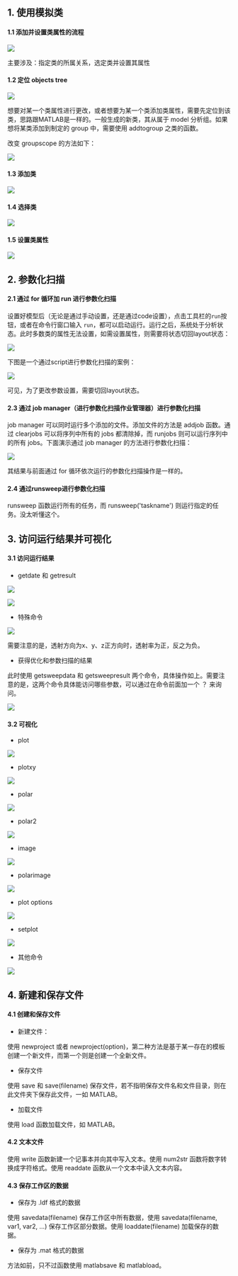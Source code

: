 ## 1. 使用模拟类

#### 1.1 添加并设置类属性的流程

![](index_files/d2512633-7aca-40a8-b21f-7267107df59b.jpg)

主要涉及：指定类的所属关系，选定类并设置其属性

#### 1.2 定位 objects tree

![](index_files/6de0ad84-0286-45d3-b124-9ec7141cca4a.jpg)

想要对某一个类属性进行更改，或者想要为某一个类添加类属性，需要先定位到该类，思路跟MATLAB是一样的。一般生成的新类，其从属于 model 分析组。如果想将某类添加到制定的 group 中，需要使用 addtogroup 之类的函数。

改变 groupscope 的方法如下：

![](index_files/d695ab4e-f2f8-435b-b166-48aae5bf6812.jpg)

#### 1.3 添加类

![](index_files/b481f5e8-b483-4396-a74f-1410c2f45fc4.jpg)

#### 1.4 选择类

![](index_files/3a441166-3a7e-4da4-9975-7b9f8ed43c22.jpg)

#### 1.5 设置类属性

![](index_files/cbc46cc7-4960-46a5-ac83-fe63a169bb61.jpg)

## 2. 参数化扫描

#### 2.1 通过 for 循环加 run 进行参数化扫描

设置好模型后（无论是通过手动设置，还是通过code设置），点击工具栏的`run`按钮，或者在命令行窗口输入 `run`，都可以启动运行。运行之后，系统处于分析状态。此时多数类的属性无法设置，如需设置属性，则需要将状态切回layout状态：

![](index_files/95c9fabb-d5dc-46ae-9022-45ded47a832c.jpg)

下图是一个通过script进行参数化扫描的案例：

![](index_files/a14aeac3-429c-4d8f-a256-ae60ae2a92c3.jpg)

可见，为了更改参数设置，需要切回layout状态。

#### 2.3 通过 job manager（进行参数化扫描作业管理器）进行参数化扫描

job manager 可以同时运行多个添加的文件。添加文件的方法是 addjob 函数。通过 clearjobs 可以将序列中所有的 jobs 都清除掉，而 runjobs 则可以运行序列中的所有 jobs。下面演示通过 job manager 的方法进行参数化扫描：

![](index_files/243a337e-6960-4649-831e-db9de00ab08d.jpg)

其结果与前面通过 for 循环依次运行的参数化扫描操作是一样的。

#### 2.4 通过runsweep进行参数化扫描

runsweep 函数运行所有的任务，而 runsweep('taskname') 则运行指定的任务。没太听懂这个。

## 3. 访问运行结果并可视化

#### 3.1 访问运行结果

- getdate 和 getresult

![](index_files/7d7f581b-061e-42c0-bdfc-94ce56522759.jpg)

![](index_files/46445f7e-faa2-4ef9-8016-1187dabaa3bd.jpg)

- 特殊命令

![](index_files/91ef6437-5d4e-4fae-b942-69e093dbc104.jpg)

需要注意的是，透射方向为x、y、z正方向时，透射率为正，反之为负。

- 获得优化和参数扫描的结果

此时使用 getsweepdata 和 getsweepresult 两个命令，具体操作如上。需要注意的是，这两个命令具体能访问哪些参数，可以通过在命令前面加一个 ？ 来询问。

![](index_files/fb798d7a-9e10-4835-ad3e-01cfe79fa68f.jpg)

#### 3.2 可视化

- plot

![](index_files/0a919dbd-cdfe-422b-9cc3-a706b14c1bdc.jpg)

- plotxy

![](index_files/dd56b377-0195-4181-bcf4-c382f9365c60.jpg)

- polar

![](index_files/a3475614-f5a0-4124-88c9-c9f2cf5b14b2.jpg)

- polar2

![](index_files/fb0a0262-8ef0-4595-8487-53e55ea9ce98.jpg)

- image

![](index_files/31c5fe87-d177-491f-aa21-f04b9f7b338b.jpg)

- polarimage

![](index_files/1c7e26cd-a59a-4d21-b669-10544f18cfc6.jpg)

- plot options 

![](index_files/368e5e1e-9019-42fd-b55a-8160537ef58b.jpg)

- setplot

![](index_files/02324e6f-4a08-4a79-8f76-095073643b3b.jpg)

- 其他命令

![](index_files/336c9f8a-227d-4423-b45a-36ca61f83568.jpg)

## 4. 新建和保存文件

#### 4.1 创建和保存文件

- 新建文件：

使用 newproject 或者 newproject(option)，第二种方法是基于某一存在的模板创建一个新文件，而第一个则是创建一个全新文件。

- 保存文件

使用 save 和 save(filename) 保存文件，若不指明保存文件名和文件目录，则在此文件夹下保存此文件，一如 MATLAB。

- 加载文件

使用 load 函数加载文件，如 MATLAB。

#### 4.2 文本文件

使用 write 函数新建一个记事本并向其中写入文本。使用 num2str 函数将数字转换成字符格式。使用 readdate 函数从一个文本中读入文本内容。

#### 4.3 保存工作区的数据

- 保存为 .ldf 格式的数据

使用 savedata(filename) 保存工作区中所有数据，使用 savedata(filename, var1, var2, ...) 保存工作区部分数据。使用 loaddate(filename) 加载保存的数据。

- 保存为 .mat 格式的数据

方法如前，只不过函数使用 matlabsave 和 matlabload。





